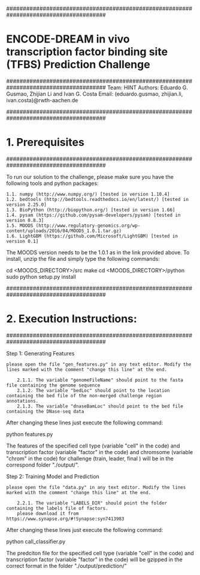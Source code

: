 ######################################################################################
# ENCODE-DREAM in vivo transcription factor binding site (TFBS) Prediction Challenge
######################################################################################
	Team: HINT
	Authors: Eduardo G. Gusmao, Zhijian Li and Ivan G. Costa
	Email: (eduardo.gusmao, zhijian.li, ivan.costa)@rwth-aachen.de


######################################################################################
# 1. Prerequisites
######################################################################################

To run our solution to the challenge, please make sure you have the following tools and python packages:

	1.1. numpy (http://www.numpy.org/) [tested in version 1.10.4]
	1.2. bedtools (http://bedtools.readthedocs.io/en/latest/) [tested in version 2.25.0]
	1.3. BioPython (http://biopython.org/) [tested in version 1.66]
	1.4. pysam (https://github.com/pysam-developers/pysam) [tested in version 0.8.3]
	1.5. MOODS (http://www.regulatory-genomics.org/wp-content/uploads/2016/04/MOODS_1.0.1.tar.gz)
	1.6. LightGBM (https://github.com/Microsoft/LightGBM) [tested in version 0.1]

The MOODS version needs to be the 1.0.1 as in the link provided above. To install, unzip the file and simply type the following commands:

cd <MOODS_DIRECTORY>/src
make
cd <MOODS_DIRECTORY>/python
sudo python setup.py install

######################################################################################
# 2. Execution Instructions:
######################################################################################

Step 1: Generating Features
	
	please open the file "gen_features.py" in any text editor. Modify the lines marked with the comment "change this line" at the end.

		2.1.1. The variable "genomeFileName" should point to the fasta file containing the genome sequence
		2.1.2. The variable "bedLoc" should point to the location containing the bed file of the non-merged challenge region annotations.
		2.1.3. The variable "dnaseBamLoc" should point to the bed file containing the DNase-seq data

After changing these lines just execute the following command:

python features.py

The features of the specified cell type (variable "cell" in the code) and transcription factor (variable "factor" in the code) 
and chromsome (variable "chrom" in the code) for challenge (train, leader, final ) will be in the correspond folder "./output/". 

Step 2: Training Model and Prediction
	
	please open the file "data.py" in any text editor. Modify the lines marked with the comment "change this line" at the end.

		2.2.1. The variable "LABELS_DIR" should point the folder containing the labels file of factors.
		please download it from https://www.synapse.org/#!Synapse:syn7413983

After changing these lines just execute the following command:

python call_classifier.py

The predciton file for the specified cell type (variable "cell" in the code) and transcription factor (variable "factor" in the code) 
will be gzipped in the correct format in the folder "./output/prediction/"


